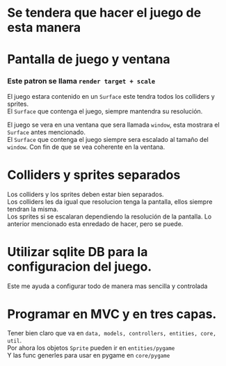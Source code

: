 # Se tendera que hacer el juego de esta manera

# Pantalla de juego y ventana

### Este patron se llama `render target + scale`
El juego estara contenido en un `Surface` este tendra todos los colliders y sprites.  
El `Surface` que contenga el juego, siempre mantendra su resolución.

El juego se vera en una ventana que sera llamada `window`, esta mostrara el `Surface` antes mencionado.  
El `Surface` que contenga el juego siempre sera escalado al tamaño del `window`. 
Con fin de que se vea coherente en la ventana.


# Colliders y sprites separados
Los colliders y los sprites deben estar bien separados.  
Los colliders les da igual que resolucion tenga la pantalla, ellos siempre tendran la misma.  
Los sprites si se escalaran dependiendo la resolución de la pantalla. Lo anterior mencionado esta enredado de hacer, pero se puede.

# Utilizar sqlite DB para la configuracion del juego.
Este me ayuda a configurar todo de manera mas sencilla y controlada


# Programar en MVC y en tres capas.
Tener bien claro que va en `data, models, controllers, entities, core, util`.  
Por ahora los objetos `Sprite` pueden ir en `entities/pygame`  
Y las func generles para usar en pygame en `core/pygame`  
